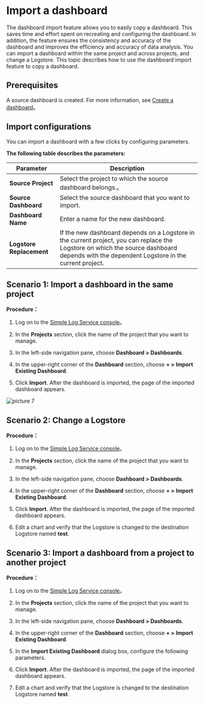 # Import a dashboard

The dashboard import feature allows you to easily copy a dashboard. This saves time and effort spent on recreating and configuring the dashboard. In addition, the feature ensures the consistency and accuracy of the dashboard and improves the efficiency and accuracy of data analysis. You can import a dashboard within the same project and across projects, and change a Logstore. This topic describes how to use the dashboard import feature to copy a dashboard.

## Prerequisites

A source dashboard is created. For more information, see [Create a dashboard](https://www.alibabacloud.com/help/en/doc-detail/59324.htm#concept-osm-1nq-zdb)。

## Import configurations

You can import a dashboard with a few clicks by configuring parameters.


**The following table describes the parameters:**

| Parameter             | Description                                                                                                                      |
| ----------------- | -------------------------------------------------------------------------------------------------------------------------- |
| **Source Project**    | Select the project to which the source dashboard belongs.。                                                                                               |
| **Source Dashboard**      | Select the source dashboard that you want to import.                                                                                                     |
| **Dashboard Name**    | Enter a name for the new dashboard.                                                                                                       |
| **Logstore Replacement** | If the new dashboard depends on a Logstore in the current project, you can replace the Logstore on which the source dashboard depends with the dependent Logstore in the current project. |

## Scenario 1: Import a dashboard in the same project


**Procedure：**

1. Log on to the [Simple Log Service console](https://sls.console.aliyun.com/)。
2. In the **Projects** section, click the name of the project that you want to manage.
3. In the left-side navigation pane, choose **Dashboard > Dashboards**.
4. In the upper-right corner of the **Dashboard** section, choose **+ > Import Existing Dashboard**.

5. Click **Import**. After the dashboard is imported, the page of the imported dashboard appears.

 ![picture 7](/img/src/en/visulization/generalDashbaord/doubley09.png)


## Scenario 2: Change a Logstore

**Procedure：**

1. Log on to the [Simple Log Service console](https://sls.console.aliyun.com/)。
2. In the **Projects** section, click the name of the project that you want to manage.
3. In the left-side navigation pane, choose **Dashboard > Dashboards**.
4. In the upper-right corner of the **Dashboard** section, choose **+ > Import Existing Dashboard**.

5. Click **Import**. After the dashboard is imported, the page of the imported dashboard appears.

6. Edit a chart and verify that the Logstore is changed to the destination Logstore named **test**.


## Scenario 3: Import a dashboard from a project to another project

**Procedure：**

1. Log on to the [Simple Log Service console](https://sls.console.aliyun.com/)。
2. In the **Projects** section, click the name of the project that you want to manage.
3. In the left-side navigation pane, choose **Dashboard > Dashboards**.
4. In the upper-right corner of the **Dashboard** section, choose **+ > Import Existing Dashboard**.
5. In the **Import Existing Dashboard** dialog box, configure the following parameters.
6. Click **Import**. After the dashboard is imported, the page of the imported dashboard appears.

7. Edit a chart and verify that the Logstore is changed to the destination Logstore named **test**.